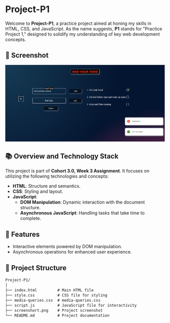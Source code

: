 # Project-P1

Welcome to **Project-P1**, a practice project aimed at honing my skills in HTML, CSS, and JavaScript. As the name suggests, **P1** stands for "Practice Project 1," designed to solidify my understanding of key web development concepts.
## 📸 Screenshot

![Project-P1 Screenshot](Screenshot.png)

## 📚 Overview and Technology Stack

This project is part of **Cohort 3.0, Week 3 Assignment**. It focuses on utilizing the following technologies and concepts:

- **HTML**: Structure and semantics.
- **CSS**: Styling and layout.
- **JavaScript**: 
  - **DOM Manipulation**: Dynamic interaction with the document structure.
  - **Asynchronous JavaScript**: Handling tasks that take time to complete.

## 🚀 Features
- Interactive elements powered by DOM manipulation.
- Asynchronous operations for enhanced user experience.

## 📂 Project Structure

```plaintext
Project-P1/
│
├── index.html         # Main HTML file
├── style.css          # CSS file for styling
├── media-queries.css  # media-queries.css
├── script.js          # JavaScript file for interactivity
├── screenshort.png    # Project screenshot
└── README.md          # Project documentation
